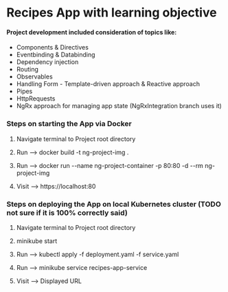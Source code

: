 # Recipes App with learning objective

#### Project development included consideration of topics like:

* Components & Directives
* Eventbinding & Databinding
* Dependency injection
* Routing
* Observables
* Handling Form - Template-driven approach & Reactive approach
* Pipes
* HttpRequests
* NgRx approach for managing app state (NgRxIntegration branch uses it)


### Steps on starting the App via Docker

1. Navigate terminal to Project root directory

2. Run --> docker build -t ng-project-img .

3. Run --> docker run --name ng-project-container -p 80:80 -d --rm ng-project-img

4. Visit --> https://localhost:80


### Steps on deploying the App on local Kubernetes cluster (TODO not sure if it is 100% correctly said)

1. Navigate terminal to Project root directory

2. minikube start

3. Run --> kubectl apply -f deployment.yaml -f service.yaml

4. Run --> minikube service recipes-app-service

5. Visit --> Displayed URL